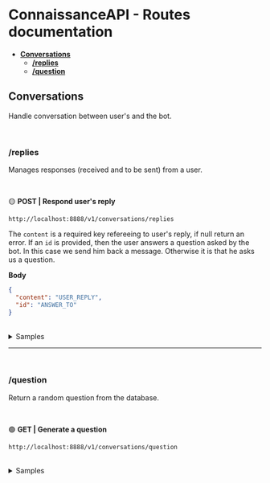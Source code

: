 # ConnaissanceAPI - Routes documentation

* [**Conversations**](#conversations)
  * [**/replies**](#replies)
  * [**/question**](#question)

## **Conversations**

Handle conversation between user's and the bot.

<br/>

### **/replies**

Manages responses (received and to be sent) from a user.

<br/>

🟡 **POST | Respond user's reply**

    http://localhost:8888/v1/conversations/replies

The `content` is a required key refereeing to user's reply, if null return an error. If an `id` is provided, then the user answers a question asked by the bot. In this case we send him back a message. Otherwise it is that he asks us a question.

**Body**
```json
{
  "content": "USER_REPLY",
  "id": "ANSWER_TO"
}
```
<br/>

<details>
<summary>Samples</summary>
<br/>

**:triangular_flag_on_post: User ask me a question**

**Body**
```json
{
  "content": "Que sais-tu sur les chaises ?"
}
```

**Response**
```json
{
  "ok": true,
  "word": {
    "relations": [
      "table",
      "tabouret"
    ],
    "_id": "602d28c829306fc1783b5084",
    "word": "chaise"
  }
}
```
:heavy_check_mark: `Status` **200 OK**

---

<br/>

**:triangular_flag_on_post: User answered my question**

**Body**
```json
{
    "content": "Avec des oeufs pour faire une omelette",
    "id": 123456
}
```

**Response**
```json
{
  "ok": true
}
```
:heavy_check_mark: `Status` **200 OK**
</details>

---

<br/>

### **/question**

Return a random question from the database.

<br/>

🟢 **GET | Generate a question**

    http://localhost:8888/v1/conversations/question

<br/>

<details>
<summary>Samples</summary>
<br/>

**:triangular_flag_on_post: Random example**

```json 
{
  "ok": true,
  "question": {
    "_id": "6027c3411a0cf4f5a1749c63",
    "content": "Que cuisine tu avec des champignons ?"
  }
}
```
:heavy_check_mark: `Status` **200 OK**
</details>